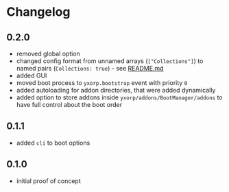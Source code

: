 # Changelog

## 0.2.0

* removed global option
* changed config format from unnamed arrays (`["Collections"]`) to named pairs (`Collections: true`) - see [README.md](/README.md)
* added GUI
* moved boot process to `yxorp.bootstrap` event with priority `0`
* added autoloading for addon directories, that were added dynamically
* added option to store addons inside `yxorp/addons/BootManager/addons` to have full control about the boot order

## 0.1.1

* added `cli` to boot options

## 0.1.0

* initial proof of concept
